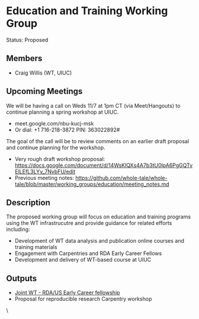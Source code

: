 # Education and Training Working Group
Status: Proposed

## Members
* Craig Willis (WT, UIUC)

## Upcoming Meetings

We will be having a call on Weds 11/7 at 1pm CT (via Meet/Hangouts) to continue planning a spring workshop at UIUC.

* meet.google.com/nbu-kucj-msk
* Or dial: +1 716-218-3872  PIN: 363022892#

The goal of the call will be to review comments on an earlier draft proposal and continue planning for the workshop.

* Very rough draft workshop proposal: https://docs.google.com/document/d/14WsKlQXs4A7b3tU0lpA6PgGQTvElLEfL3LYy_7NvbFU/edit
* Previous meeting notes: https://github.com/whole-tale/whole-tale/blob/master/working_groups/education/meeting_notes.md




## Description 
The proposed working group will focus on education and training programs using the WT infrastrucutre and provide guidance for related efforts including:

* Development of WT data analysis and publication online courses and training materials
* Engagement with Carpentries and RDA Early Career Fellows
* Development and delivery of WT-based course at UIUC


## Outputs
* [Joint WT - RDA/US Early Career fellowship](https://wholetale.org/2018/09/06/wt-rdaus-ecf-fellows.html)
* Proposal for reproducible research Carpentry workshop



\


